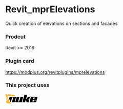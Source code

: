 # Revit_mprElevations
Quick creation of elevations on sections and facades
### Prodcut ###
Revit >= 2019
### Plugin card ###
https://modplus.org/revitplugins/mprelevations
### This project uses

[<img align="left" src="https://raw.githubusercontent.com/ModPlus-Software/Documentation/master/Images/nuke-logo-small.png" />](https://nuke.build/)
